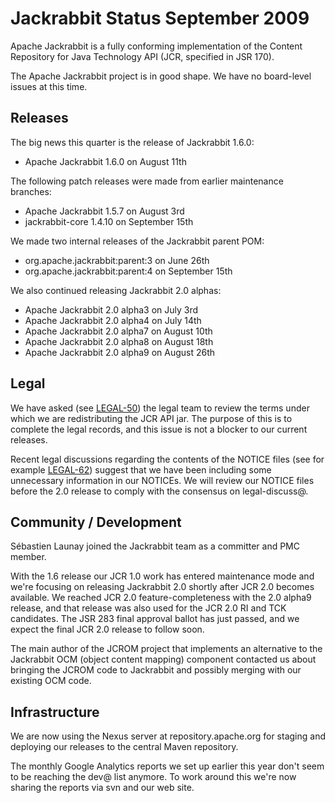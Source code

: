 <!--
   Licensed to the Apache Software Foundation (ASF) under one or more
   contributor license agreements.  See the NOTICE file distributed with
   this work for additional information regarding copyright ownership.
   The ASF licenses this file to You under the Apache License, Version 2.0
   (the "License"); you may not use this file except in compliance with
   the License.  You may obtain a copy of the License at

       http://www.apache.org/licenses/LICENSE-2.0

   Unless required by applicable law or agreed to in writing, software
   distributed under the License is distributed on an "AS IS" BASIS,
   WITHOUT WARRANTIES OR CONDITIONS OF ANY KIND, either express or implied.
   See the License for the specific language governing permissions and
   limitations under the License.
-->

Jackrabbit Status September 2009
================================
Apache Jackrabbit is a fully conforming implementation of the Content
Repository for Java Technology API (JCR, specified in JSR 170).

The Apache Jackrabbit project is in good shape. We have no board-level
issues at this time.


Releases
--------
The big news this quarter is the release of Jackrabbit 1.6.0:

* Apache Jackrabbit 1.6.0 on August 11th

The following patch releases were made from earlier maintenance branches:

* Apache Jackrabbit 1.5.7 on August 3rd
* jackrabbit-core 1.4.10 on September 15th

We made two internal releases of the Jackrabbit parent POM:

* org.apache.jackrabbit:parent:3 on June 26th
* org.apache.jackrabbit:parent:4 on September 15th

We also continued releasing Jackrabbit 2.0 alphas:

* Apache Jackrabbit 2.0 alpha3 on July 3rd
* Apache Jackrabbit 2.0 alpha4 on July 14th
* Apache Jackrabbit 2.0 alpha7 on August 10th
* Apache Jackrabbit 2.0 alpha8 on August 18th
* Apache Jackrabbit 2.0 alpha9 on August 26th


Legal
-----
We have asked (see [LEGAL-50](https://issues.apache.org/jira/browse/LEGAL-50)) 
the legal team to review the terms under which we are redistributing the
JCR API jar. The purpose of this is to complete the legal records, and this
issue is not a blocker to our current releases.

Recent legal discussions regarding the contents of the NOTICE files (see
for example [LEGAL-62](https://issues.apache.org/jira/browse/LEGAL-62)) 
suggest that we have been including some unnecessary information in our
NOTICEs. We will review our NOTICE files before the 2.0 release to comply
with the consensus on legal-discuss@.


Community / Development
-----------------------
Sébastien Launay joined the Jackrabbit team as a committer and PMC member.

With the 1.6 release our JCR 1.0 work has entered maintenance mode and
we're focusing on releasing Jackrabbit 2.0 shortly after JCR 2.0 becomes
available. We reached JCR 2.0 feature-completeness with the 2.0 alpha9
release, and that release was also used for the JCR 2.0 RI and TCK
candidates. The JSR 283 final approval ballot has just passed, and we
expect the final JCR 2.0 release to follow soon.

The main author of the JCROM project that implements an alternative to the
Jackrabbit OCM (object content mapping) component contacted us about
bringing the JCROM code to Jackrabbit and possibly merging with our
existing OCM code.


Infrastructure
--------------
We are now using the Nexus server at repository.apache.org for staging and
deploying our releases to the central Maven repository.

The monthly Google Analytics reports we set up earlier this year don't seem
to be reaching the dev@ list anymore. To work around this we're now sharing
the reports via svn and our web site.
